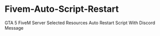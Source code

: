 # Fivem-Auto-Script-Restart
GTA 5 FiveM Server Selected Resources Auto Restart Script With Discord Message
